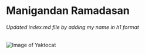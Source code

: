 # Manigandan Ramadasan
###### Updated index.md file by adding my name in h1 format
![Image of Yaktocat](https://octodex.github.com/images/yaktocat.png)
